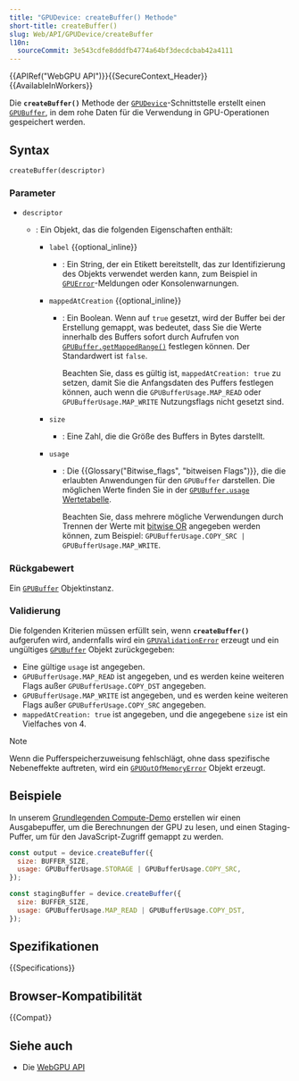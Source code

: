 ```yaml
---
title: "GPUDevice: createBuffer() Methode"
short-title: createBuffer()
slug: Web/API/GPUDevice/createBuffer
l10n:
  sourceCommit: 3e543cdfe8dddfb4774a64bf3decdcbab42a4111
---
```


{{APIRef("WebGPU API")}}{{SecureContext_Header}}{{AvailableInWorkers}}

Die **`createBuffer()`** Methode der
[`GPUDevice`](/de/docs/Web/API/GPUDevice)-Schnittstelle erstellt einen [`GPUBuffer`](/de/docs/Web/API/GPUBuffer), in dem rohe Daten für die Verwendung in GPU-Operationen gespeichert werden.

## Syntax

```js-nolint
createBuffer(descriptor)
```

### Parameter

- `descriptor`

  - : Ein Objekt, das die folgenden Eigenschaften enthält:

    - `label` {{optional_inline}}
      - : Ein String, der ein Etikett bereitstellt, das zur Identifizierung des Objekts verwendet werden kann, zum Beispiel in [`GPUError`](/de/docs/Web/API/GPUError)-Meldungen oder Konsolenwarnungen.
    - `mappedAtCreation` {{optional_inline}}

      - : Ein Boolean. Wenn auf `true` gesetzt, wird der Buffer bei der Erstellung gemappt, was bedeutet, dass Sie die Werte innerhalb des Buffers sofort durch Aufrufen von [`GPUBuffer.getMappedRange()`](/de/docs/Web/API/GPUBuffer/getMappedRange) festlegen können. Der Standardwert ist `false`.

        Beachten Sie, dass es gültig ist, `mappedAtCreation: true` zu setzen, damit Sie die Anfangsdaten des Puffers festlegen können, auch wenn die `GPUBufferUsage.MAP_READ` oder `GPUBufferUsage.MAP_WRITE` Nutzungsflags nicht gesetzt sind.

    - `size`
      - : Eine Zahl, die die Größe des Buffers in Bytes darstellt.
    - `usage`

      - : Die {{Glossary("Bitwise_flags", "bitweisen Flags")}}, die die erlaubten Anwendungen für den `GPUBuffer` darstellen. Die möglichen Werte finden Sie in der [`GPUBuffer.usage` Wertetabelle](/de/docs/Web/API/GPUBuffer/usage#value).

        Beachten Sie, dass mehrere mögliche Verwendungen durch Trennen der Werte mit [bitwise OR](/de/docs/Web/JavaScript/Reference/Operators/Bitwise_OR) angegeben werden können, zum Beispiel: `GPUBufferUsage.COPY_SRC | GPUBufferUsage.MAP_WRITE`.

### Rückgabewert

Ein [`GPUBuffer`](/de/docs/Web/API/GPUBuffer) Objektinstanz.

### Validierung

Die folgenden Kriterien müssen erfüllt sein, wenn **`createBuffer()`** aufgerufen wird, andernfalls wird ein [`GPUValidationError`](/de/docs/Web/API/GPUValidationError) erzeugt und ein ungültiges [`GPUBuffer`](/de/docs/Web/API/GPUBuffer) Objekt zurückgegeben:

- Eine gültige `usage` ist angegeben.
- `GPUBufferUsage.MAP_READ` ist angegeben, und es werden keine weiteren Flags außer `GPUBufferUsage.COPY_DST` angegeben.
- `GPUBufferUsage.MAP_WRITE` ist angegeben, und es werden keine weiteren Flags außer `GPUBufferUsage.COPY_SRC` angegeben.
- `mappedAtCreation: true` ist angegeben, und die angegebene `size` ist ein Vielfaches von 4.

> [!NOTE]
> Wenn die Pufferspeicherzuweisung fehlschlägt, ohne dass spezifische Nebeneffekte auftreten, wird ein [`GPUOutOfMemoryError`](/de/docs/Web/API/GPUOutOfMemoryError) Objekt erzeugt.

## Beispiele

In unserem [Grundlegenden Compute-Demo](https://mdn.github.io/dom-examples/webgpu-compute-demo/) erstellen wir einen Ausgabepuffer, um die Berechnungen der GPU zu lesen, und einen Staging-Puffer, um für den JavaScript-Zugriff gemappt zu werden.

```js
const output = device.createBuffer({
  size: BUFFER_SIZE,
  usage: GPUBufferUsage.STORAGE | GPUBufferUsage.COPY_SRC,
});

const stagingBuffer = device.createBuffer({
  size: BUFFER_SIZE,
  usage: GPUBufferUsage.MAP_READ | GPUBufferUsage.COPY_DST,
});
```

## Spezifikationen

{{Specifications}}

## Browser-Kompatibilität

{{Compat}}

## Siehe auch

- Die [WebGPU API](/de/docs/Web/API/WebGPU_API)
